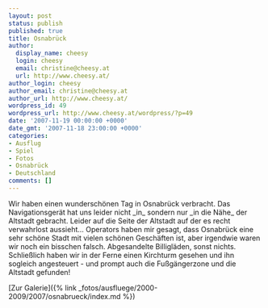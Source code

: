 ```yaml
---
layout: post
status: publish
published: true
title: Osnabrück
author:
  display_name: cheesy
  login: cheesy
  email: christine@cheesy.at
  url: http://www.cheesy.at/
author_login: cheesy
author_email: christine@cheesy.at
author_url: http://www.cheesy.at/
wordpress_id: 49
wordpress_url: http://www.cheesy.at/wordpress/?p=49
date: '2007-11-19 00:00:00 +0000'
date_gmt: '2007-11-18 23:00:00 +0000'
categories:
- Ausflug
- Spiel
- Fotos
- Osnabrück
- Deutschland
comments: []
---
```

<!--:de--><!-- 4140-->Wir haben einen wunderschönen Tag in Osnabrück verbracht. Das Navigationsgerät hat uns leider nicht _in_ sondern nur _in die Nähe_ der Altstadt gebracht. Leider auf die Seite der Altstadt auf der es recht verwahrlost aussieht... Operators haben mir gesagt, dass Osnabrück eine sehr schöne Stadt mit vielen schönen Geschäften ist, aber irgendwie waren wir noch ein bisschen falsch. Abgesandelte Billigläden, sonst nichts. Schließlich haben wir in der Ferne einen Kirchturm gesehen und ihn sogleich angesteuert - und prompt auch die Fußgängerzone und die Altstadt gefunden!
[Zur Galerie]({% link _fotos/ausfluege/2000-2009/2007/osnabrueck/index.md %})
